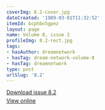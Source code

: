 ```yaml
---
coverImg: 8.2-cover.jpg
dateCreated: '1989-03-01T11:32:52'
itemId: bcphbn5gpez
layout: page
name: Volume 8, issue 2
profileImg: 8.2-rect.jpg
tags:
- hasAuthor: dreamnetwork
- hasTag: dream-network-volume-8
- hasTag: dreamnetwork
type: post
urlSlug: '8.2'
---
```

<p style="margin-block-end: 5px; margin-block-start: 5px;"><a href="../files/pdfs/Volume_8/8.2-Dream-Network-Bulletin_Volume-8-Number-2.pdf" download="">Download issue 8.2</a></p><p style="margin-block-end: 5px; margin-block-start: 5px;"><a href="../files/pdfs/Volume_8/8.2-Dream-Network-Bulletin_Volume-8-Number-2.pdf">View online</a></p>